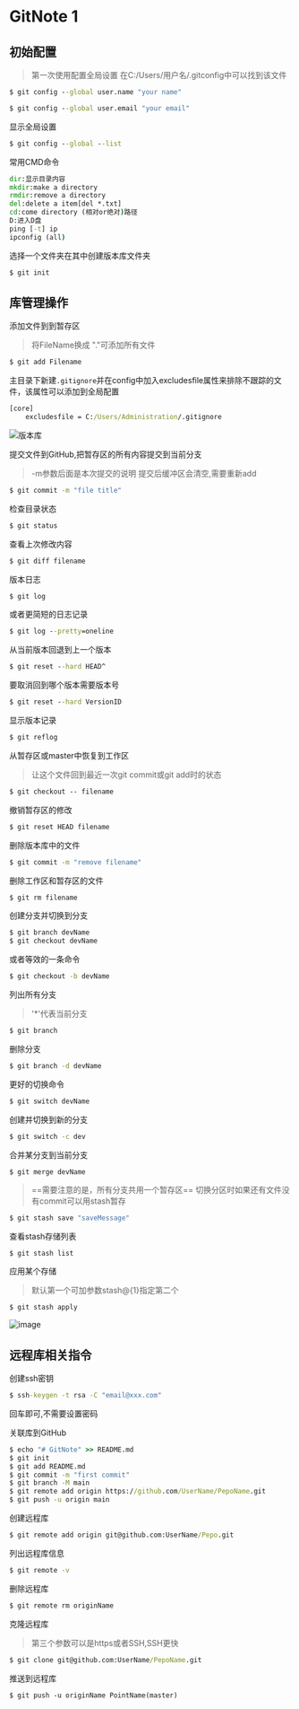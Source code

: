 # GitNote 1

## 初始配置
>第一次使用配置全局设置
>在C:/Users/用户名/.gitconfig中可以找到该文件
```cmd
$ git config --global user.name "your name"
```
```cmd
$ git config --global user.email "your email"
```
显示全局设置
```cmd
$ git config --global --list
```
常用CMD命令
```cmd
dir:显示目录内容
mkdir:make a directory
rmdir:remove a directory
del:delete a item[del *.txt]
cd:come directory (相对or绝对)路径
D:进入D盘
ping [-t] ip
ipconfig (all)
```

选择一个文件夹在其中创建版本库文件夹
```cmd
$ git init
```

## 库管理操作

添加文件到到暂存区
>将FileName换成 "."可添加所有文件
```cmd
$ git add Filename
```
主目录下新建`.gitignore`并在config中加入excludesfile属性来排除不跟踪的文件，该属性可以添加到全局配置
```cmd
[core]
	excludesfile = C:/Users/Administration/.gitignore
```
![版本库](https://www.liaoxuefeng.com/files/attachments/919020037470528/0)

提交文件到GitHub,把暂存区的所有内容提交到当前分支
>-m参数后面是本次提交的说明
>提交后缓冲区会清空,需要重新add

```cmd
$ git commit -m "file title"
```
检查目录状态
```cmd
$ git status
```

查看上次修改内容
```cmd
$ git diff filename
```
版本日志
```cmd
$ git log 
```
或者更简短的日志记录
```cmd
$ git log --pretty=oneline
```
从当前版本回退到上一个版本
```cmd
$ git reset --hard HEAD^
```
要取消回到哪个版本需要版本号
```cmd
$ git reset --hard VersionID
```
显示版本记录
```cmd
$ git reflog
```
从暂存区或master中恢复到工作区
>让这个文件回到最近一次git commit或git add时的状态
```cmd
$ git checkout -- filename
```
撤销暂存区的修改
```cmd
$ git reset HEAD filename
```
删除版本库中的文件
```cmd
$ git commit -m "remove filename"
```
删除工作区和暂存区的文件
```cmd
$ git rm filename
```

创建分支并切换到分支
```cmd
$ git branch devName
$ git checkout devName
```

或者等效的一条命令
```cmd
$ git checkout -b devName
```

列出所有分支
>'*'代表当前分支
```cmd
$ git branch
```

删除分支
```cmd
$ git branch -d devName
```

更好的切换命令
```cmd
$ git switch devName
```

创建并切换到新的分支
```cmd
$ git switch -c dev
```

合并某分支到当前分支
```cmd
$ git merge devName
```
>==需要注意的是，所有分支共用一个暂存区==
>切换分区时如果还有文件没有commit可以用stash暂存
```cmd
$ git stash save "saveMessage"
```
查看stash存储列表
```
$ git stash list
```
应用某个存储
>默认第一个可加参数stash@{1}指定第二个
```cmd
$ git stash apply
```

![image](https://www.liaoxuefeng.com/files/attachments/919022533080576/0)



## 远程库相关指令
创建ssh密钥
```cmd
$ ssh-keygen -t rsa -C "email@xxx.com"
```
回车即可,不需要设置密码

关联库到GitHub
```cmd
$ echo "# GitNote" >> README.md
$ git init
$ git add README.md
$ git commit -m "first commit"
$ git branch -M main
$ git remote add origin https://github.com/UserName/PepoName.git
$ git push -u origin main
```
创建远程库
```cmd
$ git remote add origin git@github.com:UserName/Pepo.git
```
列出远程库信息
```cmd
$ git remote -v
```
删除远程库
```cmd
$ git remote rm originName
```
克隆远程库
>第三个参数可以是https或者SSH,SSH更快
```cmd
$ git clone git@github.com:UserName/PepoName.git
```

推送到远程库
```CMD
$ git push -u originName PointName(master)
```


